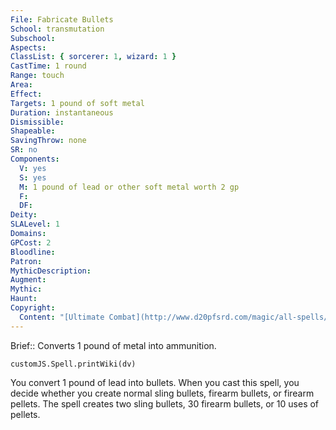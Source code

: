 ```yaml
---
File: Fabricate Bullets
School: transmutation
Subschool: 
Aspects: 
ClassList: { sorcerer: 1, wizard: 1 }
CastTime: 1 round
Range: touch
Area: 
Effect: 
Targets: 1 pound of soft metal
Duration: instantaneous
Dismissible: 
Shapeable: 
SavingThrow: none
SR: no
Components:
  V: yes
  S: yes
  M: 1 pound of lead or other soft metal worth 2 gp
  F: 
  DF: 
Deity: 
SLALevel: 1
Domains: 
GPCost: 2
Bloodline: 
Patron: 
MythicDescription: 
Augment: 
Mythic: 
Haunt: 
Copyright:
  Content: "[Ultimate Combat](http://www.d20pfsrd.com/magic/all-spells/f/fabricate-bullets)"
---
```

Brief:: Converts 1 pound of metal into ammunition.

```dataviewjs
customJS.Spell.printWiki(dv)
```

You convert 1 pound of lead into bullets. When you cast this spell, you decide whether you create normal sling bullets, firearm bullets, or firearm pellets. The spell creates two sling bullets, 30 firearm bullets, or 10 uses of pellets.
